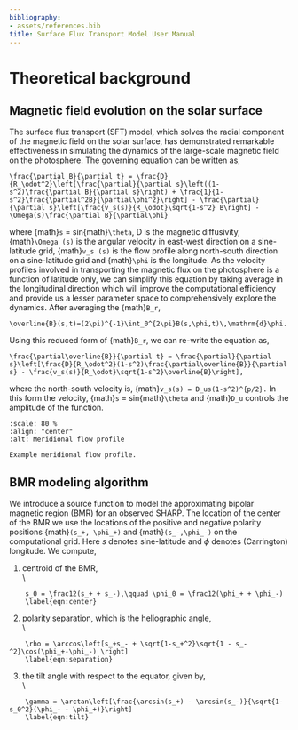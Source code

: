 ```yaml
---
bibliography:
- assets/references.bib
title: Surface Flux Transport Model User Manual
---
```


# Theoretical background

## Magnetic field evolution on the solar surface

The surface flux transport (SFT) model, which solves the radial
component of the magnetic field on the solar surface, has demonstrated
remarkable effectiveness in simulating the dynamics of the large-scale
magnetic field on the photosphere. The governing equation can be written
as,

```{math}
\frac{\partial B}{\partial t} = \frac{D}{R_\odot^2}\left[\frac{\partial}{\partial s}\left((1-s^2)\frac{\partial B}{\partial s}\right) + \frac{1}{1-s^2}\frac{\partial^2B}{\partial\phi^2}\right] - \frac{\partial}{\partial s}\left[\frac{v_s(s)}{R_\odot}\sqrt{1-s^2} B\right] - \Omega(s)\frac{\partial B}{\partial\phi}
```

where {math}`s` = sin{math}`\theta`, D is the magnetic diffusivity, {math}`\Omega (s)`
is the angular velocity in east-west direction on a sine-latitude grid,
{math}`v_s (s)` is the flow profile along north-south direction on a
sine-latitude grid and {math}`\phi` is the longitude. As the velocity profiles
involved in transporting the magnetic flux on the photosphere is a
function of latitude only, we can simplify this equation by taking
average in the longitudinal direction which will improve the
computational efficiency and provide us a lesser parameter space to
comprehensively explore the dynamics. After averaging the {math}`B_r`,
```{math}
\overline{B}(s,t)=(2\pi)^{-1}\int_0^{2\pi}B(s,\phi,t)\,\mathrm{d}\phi.
```
Using this reduced form of {math}`B_r`, we can re-write the 
equation as,
```{math}
\frac{\partial\overline{B}}{\partial t} = \frac{\partial}{\partial s}\left[\frac{D}{R_\odot^2}(1-s^2)\frac{\partial\overline{B}}{\partial s} - \frac{v_s(s)}{R_\odot}\sqrt{1-s^2}\overline{B}\right],
```
where the north-south velocity is, {math}`v_s(s) = D_us(1-s^2)^{p/2}.` In
this form the velocity, {math}`s` = sin{math}`\theta` and {math}`D_u` controls the
amplitude of the function.

```{figure} MC_flow.png
:scale: 80 %
:align: "center"
:alt: Meridional flow profile

Example meridional flow profile.
```

## BMR modeling algorithm

We introduce a source function to model the approximating bipolar
magnetic region (BMR) for an observed SHARP. The location of the center
of the BMR we use the locations of the positive and negative polarity
positions {math}`(s_+, \phi_+)` and {math}`(s_-,\phi_-)` on the computational grid.
Here $s$ denotes sine-latitude and $\phi$ denotes (Carrington)
longitude. We compute,

1. centroid of the BMR,\
\
```{math}
    s_0 = \frac12(s_+ + s_-),\qquad \phi_0 = \frac12(\phi_+ + \phi_-)
    \label{eqn:center}
``` 
2. polarity separation, which is the heliographic angle,\
\
```{math}
    \rho = \arccos\left[s_+s_- + \sqrt{1-s_+^2}\sqrt{1 - s_-^2}\cos(\phi_+-\phi_-) \right]
    \label{eqn:separation}
```
3. the tilt angle with respect to the equator, given by,\
\
```{math}
    \gamma = \arctan\left[\frac{\arcsin(s_+) - \arcsin(s_-)}{\sqrt{1-s_0^2}(\phi_- - \phi_+)}\right]
    \label{eqn:tilt}
```
